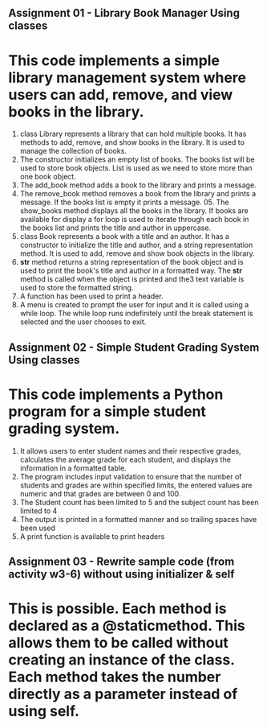 ## Assignment 01 - Library Book Manager Using classes
# This code implements a simple library management system where users can add, remove, and view books in the library.
01. class Library represents a library that can hold multiple books. It has methods to add, remove, and show books in the library. It is used to manage the collection of books.
02. The constructor initializes an empty list of books. The books list will be used to store book objects. List is used as we need to store more than one book object.
03. The add_book method adds a book to the library and prints a message.
04. The remove_book method removes a book from the library and prints a message. If the books list is empty it prints a message. 05. The show_books method displays all the books in the library. If books are available for display a for loop is used to iterate through each book in the books list and prints the title and author in uppercase.
06. class Book represents a book with a title and an author. It has a constructor to initialize the title and author, and a string representation method. It is used to add, remove and show book objects in the library.
07. __str__  method returns a string representation of the book object and is used to print the book's title and author in a formatted way. The __str__ method is called when the object is printed and the3 text variable is used to store the formatted string.
08. A function has been used to print a header. 
09. A menu is created to prompt the user for input and it is called using a while loop. The while loop runs indefinitely until the break statement is selected and the user chooses to exit.

## Assignment 02 - Simple Student Grading System Using classes
# This code implements a Python program for a simple student grading system. 
01. It allows users to enter student names and their respective grades, calculates the average grade for each student, and displays the information in a formatted table. 
02. The program includes input validation to ensure that the number of students and grades are within specified limits, the entered values are numeric and that grades are between 0 and 100. 
03. The Student count has been limited to 5 and the subject count has been limited to 4
04. The output is printed in a formatted manner and so trailing spaces have been used
05. A print function is available to print headers

## Assignment 03 - Rewrite sample code (from activity w3-6) without using initializer & self
# This is possible. Each method is declared as a @staticmethod. This allows them to be called without creating an instance of the class. Each method takes the number directly as a parameter instead of using self.